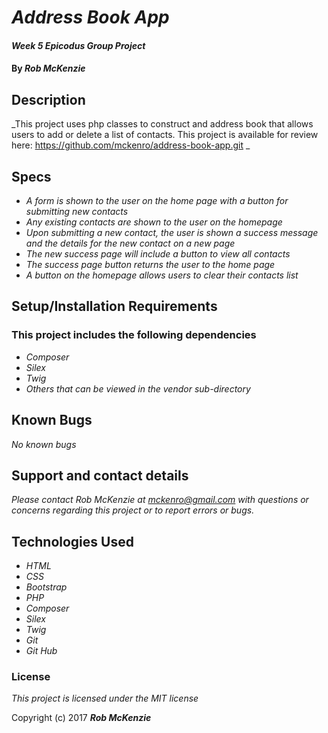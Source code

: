 # _Address Book App_

#### _Week 5 Epicodus Group Project_

#### By _**Rob McKenzie**_

## Description

_This project uses php classes to construct and address book that allows users to add or delete a list of contacts. This project is available for review here: https://github.com/mckenro/address-book-app.git _

## Specs

* _A form is shown to the user on the home page with a button for submitting new contacts_
* _Any existing contacts are shown to the user on the homepage_
* _Upon submitting a new contact, the user is shown a success message and the details for the new contact on a new page_
* _The new success page will include a button to view all contacts_
* _The success page button returns the user to the home page_
* _A button on the homepage allows users to clear their contacts list_

## Setup/Installation Requirements

### This project includes the following dependencies
* _Composer_
* _Silex_
* _Twig_
* _Others that can be viewed in the vendor sub-directory_

## Known Bugs

_No known bugs_

## Support and contact details

_Please contact Rob McKenzie at mckenro@gmail.com with questions or concerns regarding this project or to report errors or bugs._

## Technologies Used

* _HTML_
* _CSS_
* _Bootstrap_
* _PHP_
* _Composer_
* _Silex_
* _Twig_
* _Git_
* _Git Hub_

### License

*This project is licensed under the MIT license*

Copyright (c) 2017 **_Rob McKenzie_**
